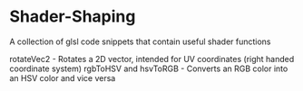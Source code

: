 # Shader-Shaping
A collection of glsl code snippets that contain useful shader functions

rotateVec2 - Rotates a 2D vector, intended for UV coordinates (right handed coordinate system)
rgbToHSV and hsvToRGB - Converts an RGB color into an HSV color and vice versa